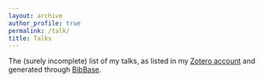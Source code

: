 ```yaml
---
layout: archive
author_profile: true
permalink: /talk/
title: Talks
---
```


The (surely incomplete) list of my talks, as listed in my [Zotero account](https://www.zotero.org/essepuntato/) and generated through [BibBase](https://bibbase.org).

<script src="https://bibbase.org/show?bib=https%3A%2F%2Fapi.zotero.org%2Fusers%2F5306497%2Fcollections%2F8SC8YV4W%2Fitems%3Fkey%3DkLj9Y2QS4wKQwtHaxdrbIgOf%26format%3Dbibtex%26limit%3D100&jsonp=1"></script>
